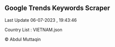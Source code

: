 

## Google Trends Keywords Scraper 
 
Last Update 06-07-2023 , 19:43:46

Country List :
VIETNAM.json



© Abdul Muttaqin 
